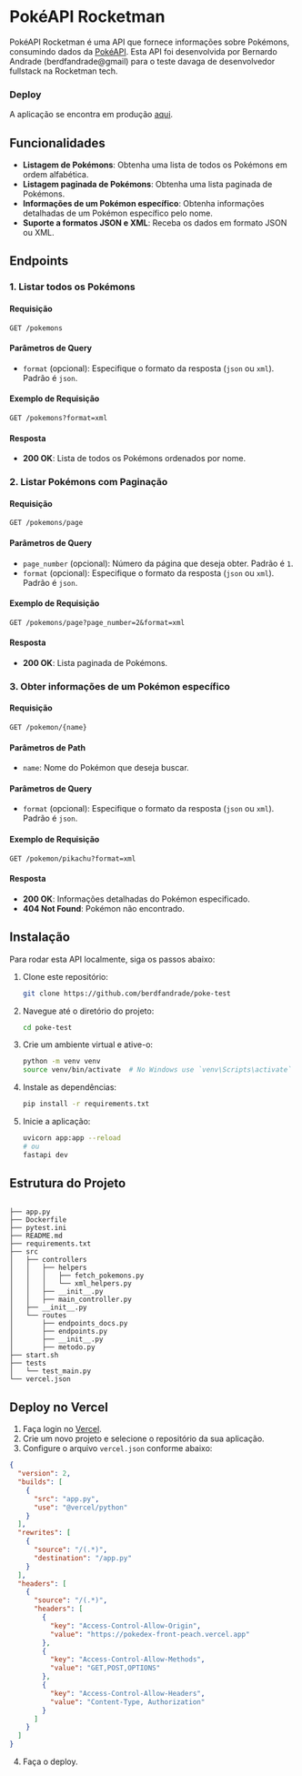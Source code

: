 # PokéAPI Rocketman

PokéAPI Rocketman é uma API que fornece informações sobre Pokémons, consumindo dados da [PokéAPI](https://pokeapi.co/). Esta API foi desenvolvida por Bernardo Andrade (berdfandrade@gmail) para o teste davaga de desenvolvedor fullstack na Rocketman tech.

### Deploy 
A aplicação se encontra em produção [aqui](https://fast-poke-api.vercel.app/).

## Funcionalidades

- **Listagem de Pokémons**: Obtenha uma lista de todos os Pokémons em ordem alfabética.
- **Listagem paginada de Pokémons**: Obtenha uma lista paginada de Pokémons.
- **Informações de um Pokémon específico**: Obtenha informações detalhadas de um Pokémon específico pelo nome.
- **Suporte a formatos JSON e XML**: Receba os dados em formato JSON ou XML.

## Endpoints

### 1. Listar todos os Pokémons

#### Requisição

```http
GET /pokemons
```

#### Parâmetros de Query

- `format` (opcional): Especifique o formato da resposta (`json` ou `xml`). Padrão é `json`.

#### Exemplo de Requisição

```http
GET /pokemons?format=xml
```

#### Resposta

- **200 OK**: Lista de todos os Pokémons ordenados por nome.

### 2. Listar Pokémons com Paginação

#### Requisição

```http
GET /pokemons/page
```

#### Parâmetros de Query

- `page_number` (opcional): Número da página que deseja obter. Padrão é `1`.
- `format` (opcional): Especifique o formato da resposta (`json` ou `xml`). Padrão é `json`.

#### Exemplo de Requisição

```http
GET /pokemons/page?page_number=2&format=xml
```

#### Resposta

- **200 OK**: Lista paginada de Pokémons.

### 3. Obter informações de um Pokémon específico

#### Requisição

```http
GET /pokemon/{name}
```

#### Parâmetros de Path

- `name`: Nome do Pokémon que deseja buscar.

#### Parâmetros de Query

- `format` (opcional): Especifique o formato da resposta (`json` ou `xml`). Padrão é `json`.

#### Exemplo de Requisição

```http
GET /pokemon/pikachu?format=xml
```

#### Resposta

- **200 OK**: Informações detalhadas do Pokémon especificado.
- **404 Not Found**: Pokémon não encontrado.

## Instalação

Para rodar esta API localmente, siga os passos abaixo:

1. Clone este repositório:
    ```sh
    git clone https://github.com/berdfandrade/poke-test
    ```
2. Navegue até o diretório do projeto:
    ```sh
    cd poke-test
    ```
3. Crie um ambiente virtual e ative-o:
    ```sh
    python -m venv venv
    source venv/bin/activate  # No Windows use `venv\Scripts\activate`
    ```
4. Instale as dependências:
    ```sh
    pip install -r requirements.txt
    ```
5. Inicie a aplicação:
    ```sh
    uvicorn app:app --reload
    # ou 
    fastapi dev 
    ```

## Estrutura do Projeto

```plaintext

├── app.py
├── Dockerfile
├── pytest.ini
├── README.md
├── requirements.txt
├── src
│   ├── controllers
│   │   ├── helpers
│   │   │   ├── fetch_pokemons.py
│   │   │   └── xml_helpers.py
│   │   ├── __init__.py
│   │   ├── main_controller.py
│   ├── __init__.py
│   └── routes
│       ├── endpoints_docs.py
│       ├── endpoints.py
│       ├── __init__.py
│       ├── metodo.py
├── start.sh
├── tests
│   └── test_main.py
└── vercel.json

```

## Deploy no Vercel

1. Faça login no [Vercel](https://vercel.com/).
2. Crie um novo projeto e selecione o repositório da sua aplicação.
3. Configure o arquivo `vercel.json` conforme abaixo:

```json
{
  "version": 2,
  "builds": [
    {
      "src": "app.py",
      "use": "@vercel/python"
    }
  ],
  "rewrites": [
    {
      "source": "/(.*)",
      "destination": "/app.py"
    }
  ],
  "headers": [
    {
      "source": "/(.*)",
      "headers": [
        {
          "key": "Access-Control-Allow-Origin",
          "value": "https://pokedex-front-peach.vercel.app"
        },
        {
          "key": "Access-Control-Allow-Methods",
          "value": "GET,POST,OPTIONS"
        },
        {
          "key": "Access-Control-Allow-Headers",
          "value": "Content-Type, Authorization"
        }
      ]
    }
  ]
}
```

4. Faça o deploy.